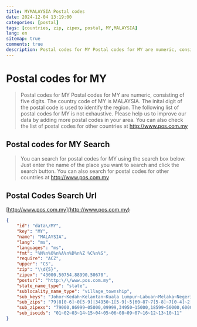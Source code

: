 ```yaml
---
title: MYMALAYSIA Postal codes 
date: 2024-12-04 13:19:00
categories: [postal]
tags: [countries, zip, zipex, postal, MY,MALAYSIA]
lang: en
sitemap: true
comments: true
description: Postal codes for MY Postal codes for MY are numeric, consisting of five digits. The country code of MY is MALAYSIA. The inital digit of the postal code is used to identify the region. The following list of postal codes for MY is not exhaustive. Please help us to improve our data by adding more postal codes in your area. You can also check the list of postal codes for other countries at http://www.pos.com.my
---
```


# Postal codes for MY
> Postal codes for MY Postal codes for MY are numeric, consisting of five digits. The country code of MY is MALAYSIA. The inital digit of the postal code is used to identify the region. The following list of postal codes for MY is not exhaustive. Please help us to improve our data by adding more postal codes in your area. You can also check the list of postal codes for other countries at http://www.pos.com.my

## Postal codes for MY Search 
> You can search for postal codes for MY using the search box below. Just enter the name of the place you want to search and click the search button. You can also search for postal codes for other countries at http://www.pos.com.my

## Postal Codes Search Url

[http://www.pos.com.my](http://www.pos.com.my)
```json
{
    "id": "data\/MY",
    "key": "MY",
    "name": "MALAYSIA",
    "lang": "ms",
    "languages": "ms",
    "fmt": "%N%n%O%n%A%n%D%n%Z %C%n%S",
    "require": "ACZ",
    "upper": "CS",
    "zip": "\\d{5}",
    "zipex": "43000,50754,88990,50670",
    "posturl": "http:\/\/www.pos.com.my",
    "state_name_type": "state",
    "sublocality_name_type": "village_township",
    "sub_keys": "Johor~Kedah~Kelantan~Kuala Lumpur~Labuan~Melaka~Negeri Sembilan~Pahang~Perak~Perlis~Pulau Pinang~Putrajaya~Sabah~Sarawak~Selangor~Terengganu",
    "sub_zips": "79|8[0-6]~0[5-9]|34950~1[5-9]~5|60~87~7[5-8]~7[0-4]~2[5-8]|[346]9~3[0-6]|39000~0[12]~1[0-4]~62~8[89]|9[01]~9[3-8]~4[0-8]|6[3-8]~2[0-4]",
    "sub_zipexs": "79000,86999~05000,09999,34950~15000,18599~50000,60000~87000,87999~75000,78399~70000,73599~25000,28999,39000,49000,69000~30000,36899,39000~01000,02799~10000,14999~62000,62999~88000,91999~93000,98999~40000,48999,63000,68199~20000,24999",
    "sub_isoids": "01~02~03~14~15~04~05~06~08~09~07~16~12~13~10~11"
}
```
